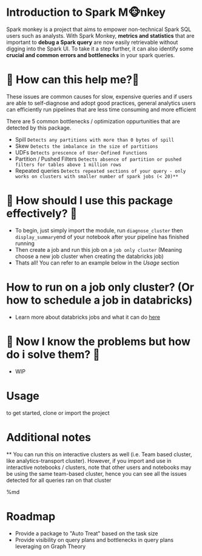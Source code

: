 # Introduction to Spark M🐵nkey

Spark monkey is a project that aims to empower non-technical Spark SQL users such as analysts. With Spark Monkey, **metrics and statistics** that are important to **debug a Spark query** are now easily retrievable without digging into the Spark UI. To take it a step further, it can also identify some **crucial and common errors and bottlenecks** in your spark queries.


# 🚨 How can this help me?🚨

These issues are common causes for slow, expensive queries and if users are able to self-diagnose and adopt good practices, general analytics users can efficiently run pipelines that are less time consuming and more efficient


There are 5 common bottlenecks / optimization oppurtunities that are detected by this package. 


- Spill `Detects any partitions with more than 0 bytes of spill`
- Skew `Detects the imbalance in the size of partitions`
- UDFs `Detects prescence of User-Defined Functions`
- Partition / Pushed Filters `Detects absence of partition or pushed filters for tables above 1 million rows`
- Repeated queries `Detects repeated sections of your query - only works on clusters with smaller number of spark jobs (< 20)**` 


# 🎯 How should I use this package effectively? 🎯

- To begin, just simply import the module, run `diagnose_cluster` then `display_summary`end of your notebook after your pipeline has finished running
- Then create a job and run this job on a `job only cluster` (Meaning choose a new job cluster when creating the databricks job) 
- Thats all! You can refer to an example below in the *Usage* section

# How to run on a job only cluster? (Or how to schedule a job in databricks)
- Learn more about databricks jobs and what it can do [here](https://docs.databricks.com/workflows/jobs/jobs.html)

# 🔎 Now I know the problems but how do i solve them? 🔎
- WIP

# Usage 

to get started, clone or import the project




# Additional notes
** You can run this on interactive clusters as well (i.e. Team based cluster, like analytics-transport cluster). However, if you import and use in interactive notebooks / clusters, note that other users and notebooks may be using the same team-based cluster, hence you can see all the issues detected for all queries ran on that cluster

%md

# Roadmap
- Provide a package to "Auto Treat" based on the task size
- Provide visibility on query plans and bottlenecks in query plans leveraging on Graph Theory